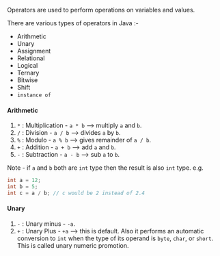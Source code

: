 Operators are used to perform operations on variables and values.

There are various types of operators in Java :- 
- Arithmetic
- Unary
- Assignment
- Relational
- Logical
- Ternary
- Bitwise
- Shift
- `instance of `

#### Arithmetic
1. `*` : Multiplication - `a * b` --> multiply `a` and `b`.
2. `/` : Division - `a / b` --> divides `a` by `b`.
3. `%` : Modulo - `a % b` --> gives remainder of `a / b`.
4. `+` : Addition - `a + b` --> add `a` and `b`.
5. `-` : Subtraction - `a - b` --> sub `a` to `b`.

Note - if `a` and `b` both are `int` type then the result is also `int` type. e.g.
```java
int a = 12;
int b = 5;
int c = a / b; // c would be 2 instead of 2.4
```

#### Unary
1. `-` : Unary minus - `-a`.
2. `+` : Unary Plus - `+a` --> this is default.
	Also it performs an automatic conversion to `int` when the type of its operand is `byte`, `char`, or `short`. This is called unary numeric promotion.